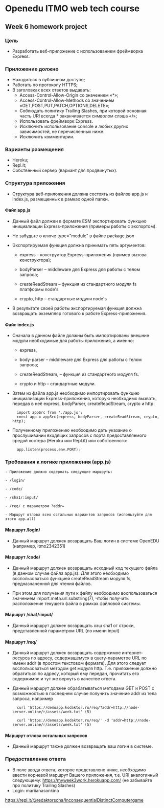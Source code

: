 # Openedu ITMO web tech course
## Week 6 homework project

### Цель
- Разработать веб-приложение с использованием фреймворка Express.

### Приложение должно
- Находиться в публичном доступе;
- Работать по протоколу HTTPS;
- В заголовках всех ответов выдавать:
    - Access-Control-Allow-Origin со значением «*»;
    - Access-Control-Allow-Methods со значением «GET,POST,PUT,PATCH,OPTIONS,DELETE»;
    - Соблюдать политику Trailing Slashes, при которой основная часть URI всегда * заканчивается символом слэша «/»;
    - Использовать фреймворк Express.
    - Исключить использование console и любых других зависимостей, не перечисленных ниже.
    - Исключить комментарии.

###  Варианты размещения
- Heroku;
- Repl.it;
- Собственный сервер (вариант для продвинутых).

### Структура приложения
- Структура веб-приложения должна состоять из файлов app.js и index.js, размещенных в рамках одной папки.

#### Файл app.js
- Данный файл должен в формате ESM экспортировать функцию инициалиации Express-приложения (примеры работы с экспортом).
- Не забудьте о ключе type="module" в файле package.json
- Экспортируемая функция должна принимать пять аргументов:

    - express - конструктор Express-приложения (пример вызова конструктора);

    - bodyParser – middleware для Express для работы с телом запроса;

    - createReadStream – функция из стандартного модуля fs платформы node's

    - crypto, http – стандартные модули node's

- В результате своей работы экспортируемая функция должна возвращать экземпляр готового к работе Express-приложения.

#### Файл index.js
- Сначала в данном файле должны быть импортированы внешние модули необходимые для работы приложения, а именно:

    - express,

    - body-parser – middleware для Express для работы с телом запроса;

    - createReadStream, – функция из стандартного модуля fs.

    - crypto и http – стандартные модули.

- Затем из файла app.js необходимо импортировать функцию инициализации Express-приложения, которую необходимо вызвать, передав в неё express, bodyParser, createReadStream, crypto и http:

        import appSrc from './app.js';
        const app = appSrc(express, bodyParser, createReadStream, crypto, http);
- Полученному приложению необходимо дать указание о прослушивании входящих запросов с порта предоставляемого средой хостера (Heroku или Repl.it) или собственного:

        app.listen(process.env.PORT);

### Требования к логике приложения (app.js)
    - Приложение должно содержать следующие маршруты:

    - /login/

    - /code/

    - /sha1/:input/

    - /req/ с параметром ?addr=

    - Маршрут отлова всех остальных вариантов запросов (используйте для этого app.all)

#### Маршрут /login/
- Данный маршрут должен возвращать Ваш логин в системе OpenEDU (например, itmo2342351)

#### Маршрут /code/
- Данный маршрут должен возвращать исходный код текущего файла (в данном случае файла app.js). Для этого необходимо воспользоваться функцией createReadStream модуля fs, предназначенной для чтения файлов.

- При этом для получения пути к файлу необходимо воспользоваться значением import.meta.url.substring(7), чтобы получить расположение текущего файла в рамках файловой системы.

#### Маршрут /sha1/:input/
- Данный маршрут должен возвращать хэш sha1 от строки, представленной параметром URL (по имени input)

#### Маршрут /req/
- Данный маршрут должен возвращать содержимое интернет-ресурса по адресу, содержащемуся в query-параметре URL по имени addr (в простом текстовом формате). Для этого следует воспользоваться методом get модуля http. Т.е. приложение должно обратиться по адресу, который ему передан, прочитать его содержимое и тут же вернуть в качестве ответа.
- Данный маршрут должен обрабатываться методами GET и POST c возможностью в последнем случае получить значение addr из тела запроса, например

        curl 'https://demoapp.kodaktor.ru/req/?addr=http://node-server.online/r/assets/week.txt' (5)

        curl 'https://demoapp.kodaktor.ru/req/' -d 'addr=http://node-server.online/r/assets/week.txt' (5)

#### Маршрут отлова остальных запросов
- Данный маршрут также должен возвращать ваш логин в системе.

### Предоставление ответа
- В поле ввода ответа, которое представлено ниже, необходимо ввести корневой маршрут Вашего приложения, т.е. URI аналогичный следующему: https://myweek3work.herokuapp.com/ (не забывайте про политику Trailing Slashes)
- Login: mariianasonkina


https://repl.it/@redaktorscha/InconsequentialDistinctComputergame